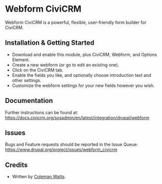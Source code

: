Webform CiviCRM
===============

Webform CiviCRM is a powerful, flexible, user-friendly form builder for CiviCRM.

Installation & Getting Started
------------------------------

- Download and enable this module, plus CiviCRM, Webform, and Options Element.
- Create a new webform (or go to edit an existing one).
- Click on the CiviCRM tab.
- Enable the fields you like, and optionally choose introduction text and other settings.
- Customize the webform settings for your new fields however you wish.

Documentation
-------------

Further instructions can be found at:
https://docs.civicrm.org/sysadmin/en/latest/integration/drupal/webform

Issues
------

Bugs and Feature requests should be reported in the Issue Queue:
https://www.drupal.org/project/issues/webform_civicrm

Credits
-------

- Written by [Coleman Watts](https://github.com/colemanw).

